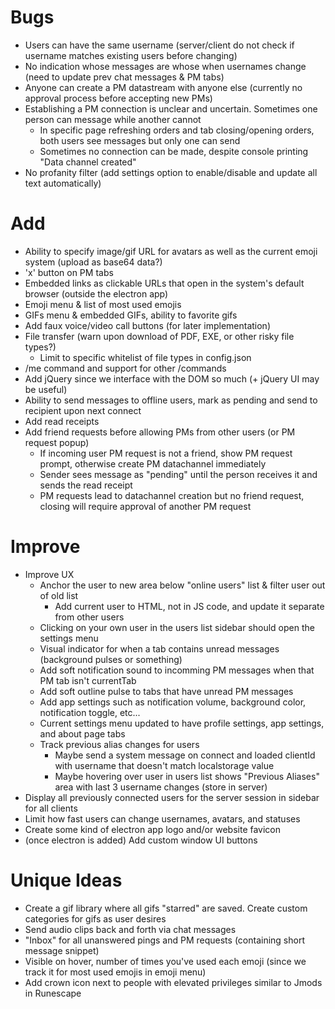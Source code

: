 Bugs
===

- Users can have the same username (server/client do not check if username matches existing users before changing)
- No indication whose messages are whose when usernames change (need to update prev chat messages & PM tabs)
- Anyone can create a PM datastream with anyone else (currently no approval process before accepting new PMs)
- Establishing a PM connection is unclear and uncertain. Sometimes one person can message while another cannot
  - In specific page refreshing orders and tab closing/opening orders, both users see messages but only one can send
  - Sometimes no connection can be made, despite console printing "Data channel created"
- No profanity filter (add settings option to enable/disable and update all text automatically)

Add
===

- Ability to specify image/gif URL for avatars as well as the current emoji system (upload as base64 data?)
- 'x' button on PM tabs
- Embedded links as clickable URLs that open in the system's default browser (outside the electron app)
- Emoji menu & list of most used emojis
- GIFs menu & embedded GIFs, ability to favorite gifs
- Add faux voice/video call buttons (for later implementation)
- File transfer (warn upon download of PDF, EXE, or other risky file types?)
  - Limit to specific whitelist of file types in config.json
- /me command and support for other /commands
- Add jQuery since we interface with the DOM so much (+ jQuery UI may be useful)
- Ability to send messages to offline users, mark as pending and send to recipient upon next connect
- Add read receipts
- Add friend requests before allowing PMs from other users (or PM request popup)
  - If incoming user PM request is not a friend, show PM request prompt, otherwise create PM datachannel immediately
  - Sender sees message as "pending" until the person receives it and sends the read receipt
  - PM requests lead to datachannel creation but no friend request, closing will require approval of another PM request

Improve
===

- Improve UX
  - Anchor the user to new area below "online users" list & filter user out of old list
    - Add current user to HTML, not in JS code, and update it separate from other users
  - Clicking on your own user in the users list sidebar should open the settings menu
  - Visual indicator for when a tab contains unread messages (background pulses or something)
  - Add soft notification sound to incomming PM messages when that PM tab isn't currentTab
  - Add soft outline pulse to tabs that have unread PM messages
  - Add app settings such as notification volume, background color, notification toggle, etc...
  - Current settings menu updated to have profile settings, app settings, and about page tabs
  - Track previous alias changes for users
    - Maybe send a system message on connect and loaded clientId with username that doesn't match localstorage value
    - Maybe hovering over user in users list shows "Previous Aliases" area with last 3 username changes (store in server)
- Display all previously connected users for the server session in sidebar for all clients
- Limit how fast users can change usernames, avatars, and statuses
- Create some kind of electron app logo and/or website favicon
- (once electron is added) Add custom window UI buttons

Unique Ideas
===

- Create a gif library where all gifs "starred" are saved. Create custom categories for gifs as user desires
- Send audio clips back and forth via chat messages
- "Inbox" for all unanswered pings and PM requests (containing short message snippet)
- Visible on hover, number of times you've used each emoji (since we track it for most used emojis in emoji menu)
- Add crown icon next to people with elevated privileges similar to Jmods in Runescape
